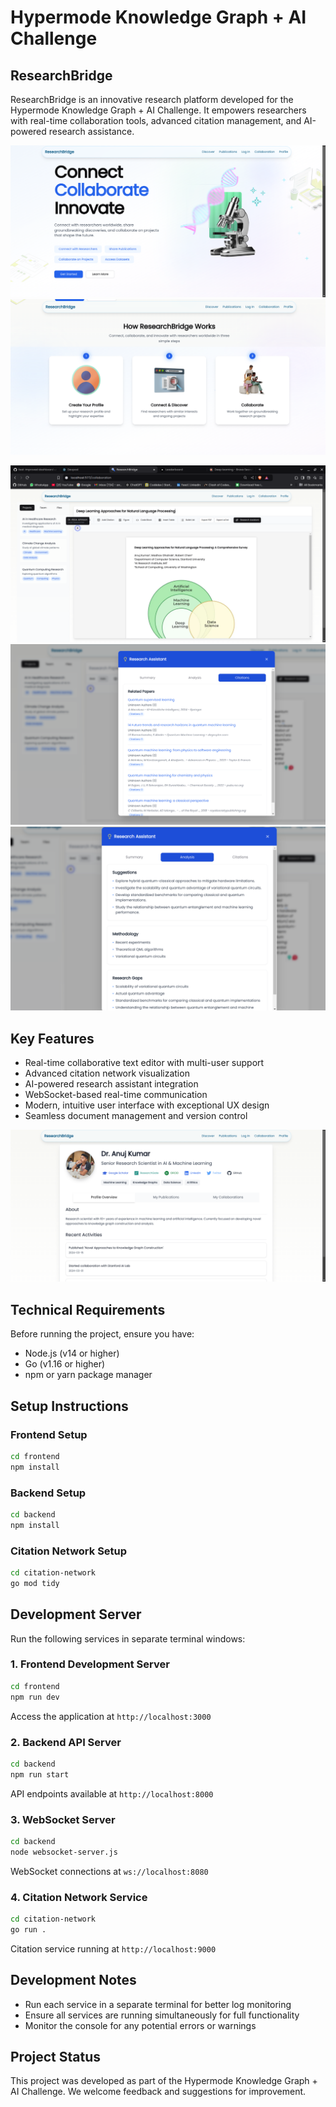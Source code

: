 # Hypermode Knowledge Graph + AI Challenge

## ResearchBridge

ResearchBridge is an innovative research platform developed for the Hypermode Knowledge Graph + AI Challenge. It empowers researchers with real-time collaboration tools, advanced citation management, and AI-powered research assistance.

![Project Screenshot](image.png)
![how it works](image-1.png)

![Collaborative text editor](image-3.png)
![AI-powered research assistant integrated with modus](image-4.png)
![AI suggestions](image-5.png)
## Key Features

- Real-time collaborative text editor with multi-user support
- Advanced citation network visualization
- AI-powered research assistant integration
- WebSocket-based real-time communication
- Modern, intuitive user interface with exceptional UX design
- Seamless document management and version control

![profile page](image-2.png)

## Technical Requirements

Before running the project, ensure you have:
- Node.js (v14 or higher)
- Go (v1.16 or higher)
- npm or yarn package manager

## Setup Instructions

### Frontend Setup
```bash
cd frontend
npm install
```

### Backend Setup
```bash
cd backend
npm install
```

### Citation Network Setup
```bash
cd citation-network
go mod tidy
```

## Development Server

Run the following services in separate terminal windows:

### 1. Frontend Development Server
```bash
cd frontend
npm run dev
```
Access the application at `http://localhost:3000`

### 2. Backend API Server
```bash
cd backend
npm run start
```
API endpoints available at `http://localhost:8000`

### 3. WebSocket Server
```bash
cd backend
node websocket-server.js
```
WebSocket connections at `ws://localhost:8080`

### 4. Citation Network Service
```bash
cd citation-network
go run .
```
Citation service running at `http://localhost:9000`

## Development Notes
- Run each service in a separate terminal for better log monitoring
- Ensure all services are running simultaneously for full functionality
- Monitor the console for any potential errors or warnings

## Project Status
This project was developed as part of the Hypermode Knowledge Graph + AI Challenge. We welcome feedback and suggestions for improvement.